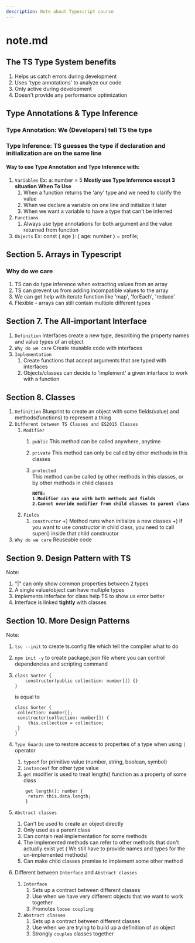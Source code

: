 ```yaml
---
description: Note about Typescript course
---
```


# note.md

## The TS Type System benefits

1. Helps us catch errors during development
2. Uses 'type annotations' to analyze our code
3. Only active during development
4. Doesn't provide any performance optimization

## Type Annotations & Type Inference

### Type Annotation: We \(Developers\) tell TS the type

### Type Inference: TS guesses the type if declaration and initialization are on the same line

#### Way to use Type Annotation and Type Inference with:

1. `Variables`  Ex:  a: number = 5  **Mostly use Type Inferrence except 3 situation**  **When To Use** 
   1. When a function returns the 'any' type and we need to clarify the value
   2. When we declare a variable on one line and initialize it later
   3. When we want a variable to have a type that can't be inferred
2. `Functions`
   1. Always use type annotations for both argument and the value returned from function
3. `Objects`  Ex:  const { age }: { age: number } = profile;

## Section 5. Arrays in Typescript

### Why do we care

1. TS can do type inference when extracting values from an array
2. TS can prevent us from adding incompatible values to the array
3. We can get help with iterate function like 'map', 'forEach', 'reduce'
4. Flexible - arrays can still contain multiple different types

## Section 7. The All-important Interface

1. `Definition`  Interfaces create a new type, describing the property names and value types of an object
2. `Why do we care`  Create reusable code with interfaces
3. `Implementation`
   1. Create functions that accept arguments that are typed with interfaces
   2. Objects/classes can decide to 'implement' a given interface to work with a function

## Section 8. Classes

1. `Definition`  Blueprint to create an object with some fields\(value\) and methods\(functions\) to represent a thing
2. `Different between TS Classes and ES2015 Classes`
   1. `Modifier`
      1. `public`  This method can be called anywhere, anytime
      2. `private`  This method can only be called by other methods in this classes
      3. `protected`  
          This method can be called by other methods in this classes, or by other methods in child classes

          **`NOTE:`**  
          **`1.Modifier can use with both methods and fields`**  
          **`2.Cannot overide modifier from child classes to parent class`**
   2. `Fields`
      1. `constructor`  +\) Method runs when initialize a new classes  +\) If you want to use constructor in child class, you need to call super\(\) inside that child constructor 
3. `Why do we care`  Reuseable code

## Section 9. Design Pattern with TS

Note:

1. "\|" can only show common properties between 2 types
2. A single value/object can have multiple types
3. implements inferface for class help TS to show us error better
4. Interface is linked **tightly** with classes

## Section 10. More Design Patterns

Note:

1. `tsc --init` to create ts.config file which tell the compiler what to do
2. `npm init -y` to create package.json file where you can control dependencies and scripting command
3. ```text
   class Sorter {
       constructor(public collection: number[]) {}
   }
   ```

   is equal to

   ```text
   class Sorter {
   	collection: number[];
   	constructor(collection: number[]) {
   		this.collection = collection;
   	}
   }
   ```

4. `Type Guards` use to restore access to properties of a type when using `|` operator

   1. `typeof` for primitive value \(number, string, boolean, symbol\)
   2. `instanceof` for other type value
   3. `get` modifier is used to treat length\(\) function as a property of some class

   ```text
       get length(): number {
      	return this.data.length;
       }
   ```

5. `Abstract classes`
   1. Can't be used to create an object directly
   2. Only used as a parent class
   3. Can contain real implementation for some methods
   4. The implemented methods can refer to other methods that don't actually exist yet \( We still have to provide names and types for the un-implemented methods\)
   5. Can make child classes promise to implement some other method
6. Different between `Interface` and `Abstract classes`
   1. `Interface`
      1. Sets up a contract between different classes
      2. Use when we have very different objects that we want to work together
      3. Promotes `loose coupling`
   2. `Abstract classes`
      1. Sets up a contract between different classes
      2. Use when we are trying to build up a definition of an object
      3. Strongly `couples` classes together

